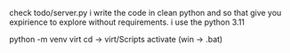 check todo/server.py
i write the code in clean python and so that give you expirience to explore without requirements.
i use the python 3.11

python -m venv virt
cd -> virt/Scripts
activate (win -> .bat)
